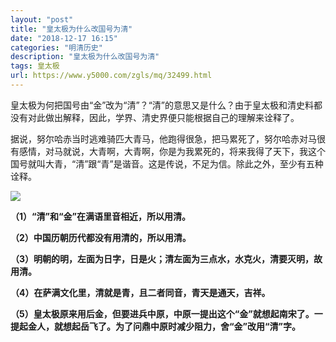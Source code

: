 ```yaml
---
layout: "post"
title: "皇太极为什么改国号为清"
date: "2018-12-17 16:15"
categories: "明清历史"
description: "皇太极为什么改国号为清"
tags: 皇太极
url: https://www.y5000.com/zgls/mq/32499.html
---
```






皇太极为何把国号由“金”改为“清”？“清”的意思又是什么？由于皇太极和清史料都没有对此做出解释，因此，学界、清史界便只能根据自己的理解来诠释了。

据说，努尔哈赤当时逃难骑匹大青马，他跑得很急，把马累死了，努尔哈赤对马很有感情，对马就说，大青啊，大青啊，你是为我累死的，将来我得了天下，我这个国号就叫大青，“清”跟“青”是谐音。这是传说，不足为信。除此之外，至少有五种诠释。

![](https://img.y5000.com/uploads/allimg/180906/8-1PZ6093300Q6.jpg)

**（1）“清”和“金”在满语里音相近，所以用清。**

**（2）中国历朝历代都没有用清的，所以用清。**

**（3）明朝的明，左面为日字，日是火；清左面为三点水，水克火，清要灭明，故用清。**

**（4）在萨满文化里，清就是青，且二者同音，青天是通天，吉祥。**

**（5）皇太极原来用后金，但要进兵中原，中原一提出这个“金”就想起南宋了。一提起金人，就想起岳飞了。为了问鼎中原时减少阻力，舍“金”改用“清”字。**
